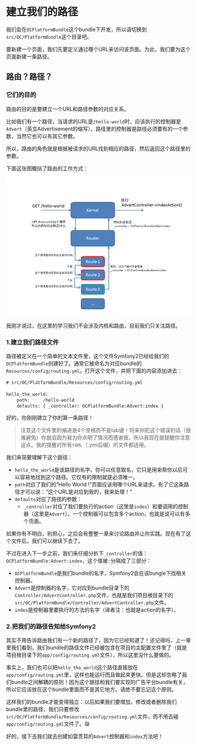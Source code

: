 # 建立我们的路径 #

我们会在`OCPlatformBundle`这个bundle下开发，所以请切换到`src/OC/PlatformBundle`这个目录吧。

要新建一个页面，我们先要定义通过哪个URL来访问该页面。为此，我们要为这个页面新建一条路径。

## 路由？路径？ ##

### 它们的目的 ###

路由的目的是要建立一个URL和路径参数的对应关系。

比如我们有一个路径，当请求的URL是`/hello-world`时，应该执行的控制器是`Advert`（英文Advertisement的缩写）。路径里的控制器是路径必须要有的一个参数，当然它也可以有其它参数。

所以，路由的角色就是根据被请求的URL找到相应的路径，然后返回这个路径里的参数。

下面这张图概括了路由的工作方式：

![](./images/router.png)

我刚才说过，在这里的学习我们不会涉及内核和路由，目前我们只关注路径。

### 1.建立我们路径文件 ###

路径被定义在一个简单的文本文件里，这个文件Symfony2已经给我们的`OCPlatformBundle`创建好了。通常它被命名为对应bundle的`Resources/config/routing.yml`。打开这个文件，并把下面的内容添加进去：

``` shell
# src/OC/PlatformBundle/Resources/config/routing.yml

hello_the_world:
    path:     /hello-world
    defaults: { _controller: OCPlatformBundle:Advert:index }
```

好的，你刚刚建立了你的第一条路径！

> 注意这个文件里的缩进是4个空格而不是tab键！将来你犯这个错误的话（很难避免）你就会因为我为你点明了情况而感谢我，所以我现在就提醒你注意这点。我的提醒对所有`YAML`（.yml后缀）的文件都适用。

我们来简要理解下这个路径：
- `hello_the_world`是该路径的名字。你可以任意取名，它只是用来帮你以后可以容易地找到这个路径。它仅有的限制就是必须唯一。
- `path`对应了我们的“Hello World !”页面应该用哪个URL来请求。有了它这条路径才可以说：“这个URL是对应到我的，我来处理！”
- `defaults`对应了路径的参数：
    + `_controller`对应了我们要执行的action（这里是`index`）和要调用的控制器（这里是`Advert`）。一个控制器可以包含多个action，也就是说可以有多个页面。

如果你有不明白，别担心，之后会有整整一章来讨论路由并让你实践。现在有了这个文件后，我们可以继续下去了。

不过在进入下一步之前，我们来仔细分析下`_controller`的值：`OCPlatformBundle:Advert:index`，这个值被`:`分隔成了三部分：
- `OCPlatformBundle`是我们bundle的名字，Symfony2会在该bungle下找相关控制器。
- `Advert`是控制器的名字，它对应到bundle目录下的`Controller/AdvertController.php`文件，也就是我们项目根目录下的`src/OC/PlatformBundle/Controller/AdvertController.php`文件。
- `index`是控制器里要执行的方法的名字（译者注：也就是action的名字）。

### 2.把我们的路径告知给Symfony2 ###

其实不用告诉路由我们有一个新的路径了，因为它已经知道了！还记得吗，上一章里我们看到，我们bundle的路径文件已经被包含在项目的主配置文件里了（就是项目根目录下的`app/config/routing.yml`文件），所以这里没什么要做的。

事实上，我们也可以把`hello_the_world`这个路径直接放在`app/config/routing.yml`里，这样也能运行而且做起来更快。但是这却忽略了我们bundle之间解耦的原则！因为这个路径和我们要实现的广告平台bundle有关，所以它应该放在这个bundle里面而不是其它地方。请绝不要忘记这个原则。

这样我们的bundle才能变得独立：以后如果我们要增加，修改或者删除我们bundle里的路径，我们只要修改`src/OC/PlatformBundle/Resources/config/routing.yml`文件，而不用去碰`app/config/routing.yml`文件了。:smile:

好的，接下去我们就去创建如雷贯耳的`Advert`控制器和`index`方法吧！




